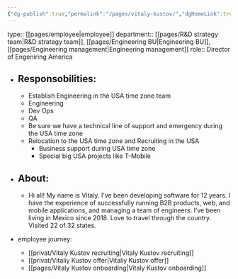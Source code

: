```yaml
---
{"dg-publish":true,"permalink":"/pages/vitaly-kustov/","dgHomeLink":true,"dgPassFrontmatter":false}
---
```



type:: [[pages/employee|employee]]
department::  [[pages/R&D strategy team|R&D strategy team]], [[pages/Engineering BU|Engineering BU]], [[pages/Engineering management|Engineering management]] 
role:: Director of Engeniring  America

- ## Responsobilities:
	- Establish Engineering in the USA time zone team  
	- Engineering  
	- Dev Ops 
	- QA
	- Be sure we have a technical line of support and emergency during the USA time zone  
	- Relocation to the USA time zone and Recruiting in the USA
		- Business support during USA time zone  
		- Special big USA projects like T-Mobile 

- ## About:
	- Hi all! My name is Vitaly. I’ve been developing software for 12 years. I have the experience of successfully running B2B products, web, and mobile applications, and managing a team of engineers. I’ve been living in Mexico since 2018. Love to travel through the country. Visited 22 of 32 states.

- employee journey:
	- [[privat/Vitaly Kustov recruiting|Vitaly Kustov recruiting]]
	- [[privat/Vitaliy Kustov offer|Vitaliy Kustov offer]]
	- [[pages/Vitaly Kustov onboarding|Vitaly Kustov onboarding]]